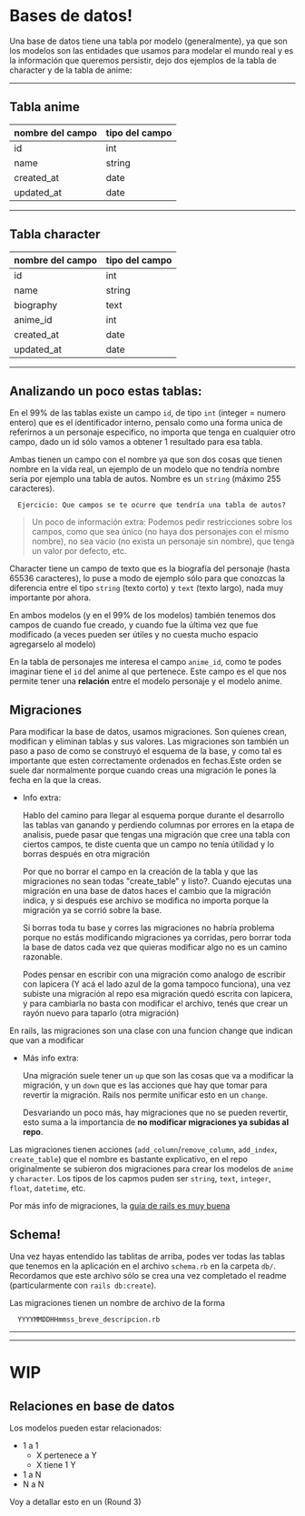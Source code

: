 # Bases de datos!

Una base de datos tiene una tabla por modelo (generalmente), ya que son los modelos son las entidades que usamos para modelar el mundo real y es la información que queremos persistir, dejo dos ejemplos de la tabla de character y de la tabla de anime:

---

## Tabla anime ###

| nombre del campo | tipo del campo |
| ---------------- | -------------- |
| id               | int            |
| name             | string         |
| created_at       | date           |
| updated_at       | date           |

---

## Tabla character

| nombre del campo | tipo del campo |
| ---------------- | -------------- |
| id               | int            |
| name             | string         |
| biography        | text           |
| anime_id         | int            |
| created_at       | date           |
| updated_at       | date           |

---

## Analizando un poco estas tablas:

En el 99% de las tablas existe un campo `id`, de tipo `int` (integer = numero entero) que es el identificador interno, pensalo como una forma unica de referirnos a un personaje especifico, no importa que tenga en cualquier otro campo, dado un id sólo vamos a obtener 1 resultado para esa tabla.

Ambas tienen un campo con el nombre ya que son dos cosas que tienen nombre en la vida real, un ejemplo de un modelo que no tendría nombre sería por ejemplo una tabla de autos. Nombre es un `string` (máximo 255 caracteres).

```
  Ejercicio: Que campos se te ocurre que tendría una tabla de autos?
```

> Un poco de información extra: Podemos pedir restricciones sobre los campos, como que sea único (no haya dos personajes con el mismo nombre), no sea vacio (no exista un personaje sin nombre), que tenga un valor por defecto, etc.

Character tiene un campo de texto que es la biografía del personaje (hasta 65536 caracteres), lo puse a modo de ejemplo sólo para que conozcas la diferencia entre el tipo `string` (texto corto) y `text` (texto largo), nada muy importante por ahora.

En ambos modelos (y en el 99% de los modelos) también tenemos dos campos de cuando fue creado, y cuando fue la última vez que fue modificado (a veces pueden ser útiles y no cuesta mucho espacio agregarselo al modelo)

En la tabla de personajes me interesa el campo `anime_id`, como te podes imaginar tiene el `id` del anime al que pertenece. Este campo es el que nos permite tener una **relación** entre el modelo personaje y el modelo anime.

## Migraciones

Para modificar la base de datos, usamos migraciones. Son quienes crean, modifican y eliminan tablas y sus valores. Las migraciones son también un paso a paso de como se construyó el esquema de la base, y como tal es importante que esten correctamente ordenados en fechas.Este orden se suele dar normalmente porque cuando creas una migración le pones la fecha en la que la creas.

* Info extra:

  Hablo del camino para llegar al esquema porque durante el desarrollo las tablas van ganando y perdiendo columnas por errores en la etapa de analisis, puede pasar que tengas una migración que cree una tabla con ciertos campos, te diste cuenta que un campo no tenía útilidad y lo borras después en otra migración

  Por que no borrar el campo en la creación de la tabla y que las migraciones no sean todas "create_table" y listo?. Cuando ejecutas una migración en una base de datos haces el cambio que la migración indica, y si después ese archivo se modifica no importa porque la migración ya se corrió sobre la base.

  Si borras toda tu base y corres las migraciones no habría problema porque no estás modificando migraciones ya corridas, pero borrar toda la base de datos cada vez que quieras modificar algo no es un camino razonable.

  Podes pensar en escribir con una migración como analogo de escribir con lapicera (Y acá el lado azul de la goma tampoco funciona), una vez subiste una migración al repo esa migración quedó escrita con lapicera, y para cambiarla no basta con modificar el archivo, tenés que crear un rayón nuevo para taparlo (otra migración)

En rails, las migraciones son una clase con una funcion change que indican que van a modificar

* Más info extra:

  Una migración suele tener un `up` que son las cosas que va a modificar la migración, y un `down` que es las acciones que hay que tomar para revertir la migración. Rails nos permite unificar esto en un `change`.

  Desvariando un poco más, hay migraciones que no se pueden revertir, esto suma a la importancia de **no modificar migraciones ya subidas al repo**.

Las migraciones tienen acciones (`add_column`/`remove_column`, `add_index`, `create_table`) que el nombre es bastante explicativo, en el repo originalmente se subieron dos migraciones para crear los modelos de `anime` y `character`. Los tipos de los capmos puden ser `string`, `text`, `integer`, `float`, `datetime`, etc.

Por más info de migraciones, la [guía de rails es muy buena](https://guides.rubyonrails.org/v3.2/migrations.html)


## Schema!

Una vez hayas entendido las tablitas de arriba, podes ver todas las tablas que tenemos en la aplicación en el archivo `schema.rb` en la carpeta `db/`. Recordamos que este archivo sólo se crea una vez completado el readme (particularmente con `rails db:create`).


Las migraciones tienen un nombre de archivo de la forma
```
  YYYYMMDDHHmmss_breve_descripcion.rb
```

---

---

# WIP

## Relaciones en base de datos

Los modelos pueden estar relacionados:

- 1 a 1
  - X pertenece a Y
  - X tiene 1 Y
- 1 a N
- N a N

Voy a detallar esto en un (Round 3)

